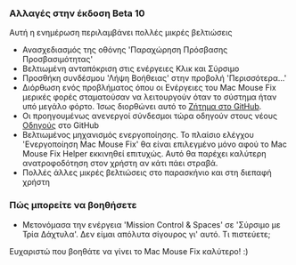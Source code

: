 ### Αλλαγές στην έκδοση Beta 10

Αυτή η ενημέρωση περιλαμβάνει πολλές μικρές βελτιώσεις

- Ανασχεδιασμός της οθόνης 'Παραχώρηση Πρόσβασης Προσβασιμότητας'
- Βελτιωμένη ανταπόκριση στις ενέργειες Κλικ και Σύρσιμο
- Προσθήκη συνδέσμου 'Λήψη Βοήθειας' στην προβολή 'Περισσότερα...'
- Διόρθωση ενός προβλήματος όπου οι Ενέργειες του Mac Mouse Fix μερικές φορές σταματούσαν να λειτουργούν όταν το σύστημα ήταν υπό μεγάλο φόρτο. Ίσως διορθώνει αυτό το [Ζήτημα στο GitHub](https://github.com/noah-nuebling/mac-mouse-fix/issues/111).
- Οι προηγουμένως ανενεργοί σύνδεσμοι τώρα οδηγούν στους νέους [Οδηγούς](https://github.com/noah-nuebling/mac-mouse-fix/discussions/categories/guides) στο GitHub
- Βελτιωμένος μηχανισμός ενεργοποίησης. Το πλαίσιο ελέγχου 'Ενεργοποίηση Mac Mouse Fix' θα είναι επιλεγμένο μόνο αφού το Mac Mouse Fix Helper εκκινηθεί επιτυχώς. Αυτό θα παρέχει καλύτερη ανατροφοδότηση στον χρήστη αν κάτι πάει στραβά.
- Πολλές άλλες μικρές βελτιώσεις στο παρασκήνιο και στη διεπαφή χρήστη

### Πώς μπορείτε να βοηθήσετε
- Μετονόμασα την ενέργεια 'Mission Control & Spaces' σε 'Σύρσιμο με Τρία Δάχτυλα'. Δεν είμαι απόλυτα σίγουρος γι' αυτό. Τι πιστεύετε;

Ευχαριστώ που βοηθάτε να γίνει το Mac Mouse Fix καλύτερο! :)